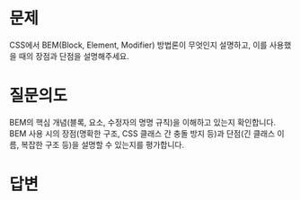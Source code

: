 # 문제
CSS에서 BEM(Block, Element, Modifier) 방법론이 무엇인지 설명하고, 이를 사용했을 때의 장점과 단점을 설명해주세요.

# 질문의도
BEM의 핵심 개념(블록, 요소, 수정자의 명명 규칙)을 이해하고 있는지 확인합니다. BEM 사용 시의 장점(명확한 구조, CSS 클래스 간 충돌 방지 등)과 단점(긴 클래스 이름, 복잡한 구조 등)을 설명할 수 있는지를 평가합니다.

# 답변
